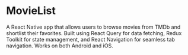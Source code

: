 # MovieList
A React Native app that allows users to browse movies from TMDb and shortlist their favorites. Built using React Query for data fetching, Redux Toolkit for state management, and React Navigation for seamless tab navigation. Works on both Android and iOS.
